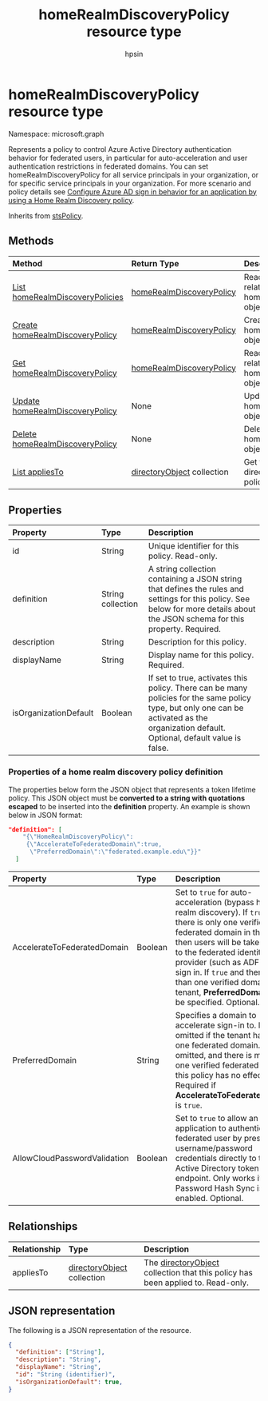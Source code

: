 ﻿---
title: "homeRealmDiscoveryPolicy resource type"
description: "Represents a policy to control Azure Active Directory authentication behavior for federated users."
localization_priority: Normal
author: "hpsin"
ms.prod: "microsoft-identity-platform"
doc_type: "resourcePageType"
---

# homeRealmDiscoveryPolicy resource type

Namespace: microsoft.graph

Represents a policy to control Azure Active Directory authentication behavior for federated users, in particular for auto-acceleration and user authentication restrictions in federated domains. You can set homeRealmDiscoveryPolicy for all service principals in your organization, or for specific service principals in your organization.  For more scenario and policy details see [Configure Azure AD sign in behavior for an application by using a Home Realm Discovery policy](https://docs.microsoft.com/azure/active-directory/manage-apps/configure-authentication-for-federated-users-portal).

Inherits from [stsPolicy](stsPolicy.md).

## Methods

| Method                                                                                                | Return Type                                             | Description                                                              |
| :---------------------------------------------------------------------------------------------------- | :------------------------------------------------------ | :----------------------------------------------------------------------- |
| [List homeRealmDiscoveryPolicies](../api/homerealmdiscoverypolicy-list.md)                            | [homeRealmDiscoveryPolicy](homerealmdiscoverypolicy.md) | Read properties and relationships of homeRealmDiscoveryPolicies objects. |
| [Create homeRealmDiscoveryPolicy](../api/homerealmdiscoverypolicy-post-homerealmdiscoverypolicies.md) | [homeRealmDiscoveryPolicy](homerealmdiscoverypolicy.md) | Create a homeRealmDiscoveryPolicy object.                                |
| [Get homeRealmDiscoveryPolicy](../api/homerealmdiscoverypolicy-get.md)                                | [homeRealmDiscoveryPolicy](homerealmdiscoverypolicy.md) | Read properties and relationships of a homeRealmDiscoveryPolicy object.  |
| [Update homeRealmDiscoveryPolicy](../api/homerealmdiscoverypolicy-update.md)                          | None                                                    | Update a homeRealmDiscoveryPolicy object.                                |
| [Delete homeRealmDiscoveryPolicy](../api/homerealmdiscoverypolicy-delete.md)                          | None                                                    | Delete a homeRealmDiscoveryPolicy object.                                |
| [List appliesTo](../api/homerealmdiscoverypolicy-list-appliesto.md)                                   | [directoryObject](directoryobject.md) collection        | Get the list of directoryObjects that this policy has been applied to.   |

## Properties

| Property              | Type              | Description                                                                                                                                                                              |
| :-------------------- | :---------------- | :--------------------------------------------------------------------------------------------------------------------------------------------------------------------------------------- |
| id                    | String            | Unique identifier for this policy. Read-only.                                                                                                                                            |
| definition            | String collection | A string collection containing a JSON string that defines the rules and settings for this policy. See below for more details about the JSON schema for this property. Required.          |
| description           | String            | Description for this policy.                                                                                                                                                             |
| displayName           | String            | Display name for this policy. Required.                                                                                                                                                  |
| isOrganizationDefault | Boolean           | If set to true, activates this policy. There can be many policies for the same policy type, but only one can be activated as the organization default. Optional, default value is false. |

### Properties of a home realm discovery policy definition

The properties below form the JSON object that represents a token lifetime policy. This JSON object must be **converted to a string with quotations escaped** to be inserted into the **definition** property. An example is shown below in JSON format:

<!-- {
  "blockType": "ignored"
}-->

```json
"definition": [
    "{\"HomeRealmDiscoveryPolicy\":
     {\"AccelerateToFederatedDomain\":true,
      \"PreferredDomain\":\"federated.example.edu\"}}"
  ]
```

| Property                     | Type    | Description                                                                                                                                                                                                                                                                                                                                                           |
| :--------------------------- | :------ | :-------------------------------------------------------------------------------------------------------------------------------------------------------------------------------------------------------------------------------------------------------------------------------------------------------------------------------------------------------------------- |
| AccelerateToFederatedDomain  | Boolean | Set to `true` for auto-acceleration (bypass home realm discovery). If `true` and there is only one verified and federated domain in the tenant, then users will be taken straight to the federated identity provider (such as ADFS) for sign in. If `true` and there is more than one verified domain in the tenant, **PreferredDomain** must be specified. Optional. |
| PreferredDomain              | String  | Specifies a domain to accelerate sign-in to. It can be omitted if the tenant has only one federated domain. If it is omitted, and there is more than one verified federated domain, this policy has no effect. Required if **AccelerateToFederatedDomain** is `true`.                                                                                                 |
| AllowCloudPasswordValidation | Boolean | Set to `true` to allow an application to authenticate a federated user by presenting username/password credentials directly to the Azure Active Directory token endpoint. Only works if Password Hash Sync is enabled. Optional.                                                                                                                                      |

## Relationships

| Relationship | Type                                             | Description                                                                                           |
| :----------- | :----------------------------------------------- | :---------------------------------------------------------------------------------------------------- |
| appliesTo    | [directoryObject](directoryobject.md) collection | The [directoryObject](directoryObject.md) collection that this policy has been applied to. Read-only. |

## JSON representation

The following is a JSON representation of the resource.

<!-- {
  "blockType": "resource",
  "optionalProperties": [

  ],
  "@odata.type": "microsoft.graph.homeRealmDiscoveryPolicy",
  "baseType": "",
  "keyProperty": "id"
}-->

```json
{
  "definition": ["String"],
  "description": "String",
  "displayName": "String",
  "id": "String (identifier)",
  "isOrganizationDefault": true,
}
```

<!-- uuid: 16cd6b66-4b1a-43a1-adaf-3a886856ed98
2019-02-04 14:57:30 UTC -->

<!-- {
  "type": "#page.annotation",
  "description": "homeRealmDiscoveryPolicy resource",
  "keywords": "",
  "section": "documentation",
  "tocPath": ""
}-->
